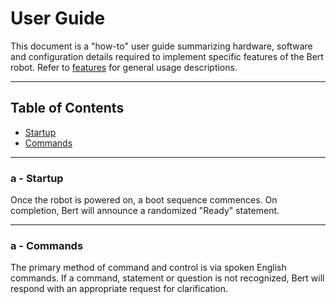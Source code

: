 # User Guide

This document is a "how-to" user guide summarizing hardware, software and configuration details required to implement specific features of the Bert robot.
Refer to [features](http://github.com/chuckcoughlin/bert/tree/master/docs/features.md) for general usage descriptions.

***************************************************************
## Table of Contents <a id="table-of-contents"></a>
  * [Startup](#startup)
  * [Commands](#commands)


*********************************************************
### a - Startup <a id="startup"></a>
Once the robot is powered on, a boot sequence commences. On completion, Bert will announce a randomized "Ready" statement.

*********************************************************
### a - Commands <a id="commands"></a>
The primary method of command and control is via spoken English commands. If a command, statement or question is not recognized,
Bert will respond with an appropriate request for clarification.
